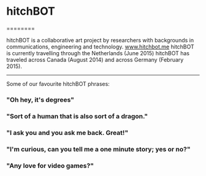 # hitchBOT #
========

hitchBOT is a collaborative art project by researchers with backgrounds in communications, engineering and technology. www.hitchbot.me
hitchBOT is currently travelling through the Netherlands (June 2015)
hitchBOT has traveled across Canada (August 2014) and across Germany (February 2015).

------

Some of our favourite hitchBOT phrases:

### "Oh hey, it's degrees" ###

### "Sort of a human that is also sort of a dragon." ###

### "I ask you and you ask me back. Great!" ###

### "I'm curious, can you tell me a one minute story; yes or no?" ###

### "Any love for video games?" ###
